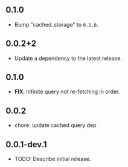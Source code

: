 ## 0.1.0

 - Bump "cached_storage" to `0.1.0`.

## 0.0.2+2

 - Update a dependency to the latest release.

## 0.1.0

 - **FIX**: Infinite query not re-fetching in order.

## 0.0.2

* chore: update cached query dep

## 0.0.1-dev.1

* TODO: Describe initial release.
